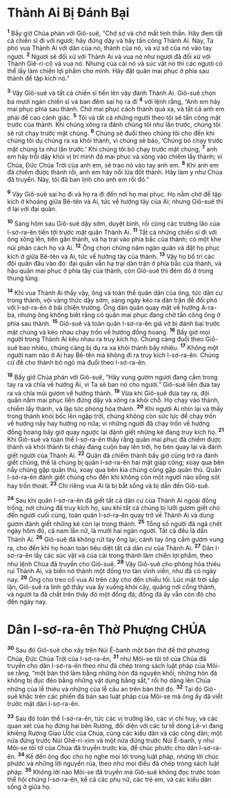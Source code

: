 # Thành Ai Bị Ðánh Bại

<sup><b>1</b></sup> Bấy giờ Chúa phán với Giô-suê, “Chớ sợ và chớ mất tinh thần. Hãy đem tất cả chiến sĩ đi với ngươi; hãy đứng dậy và hãy tấn công Thành Ai. Này, Ta phó vua Thành Ai với dân của nó, thành của nó, và xứ sở của nó vào tay ngươi. <sup><b>2</b></sup> Ngươi sẽ đối xử với Thành Ai và vua nó như ngươi đã đối xử với Thành Giê-ri-cô và vua nó. Nhưng của cải nó và súc vật nó thì các ngươi có thể lấy làm chiến lợi phẩm cho mình. Hãy đặt quân mai phục ở phía sau thành để tập kích nó.”

<sup><b>3</b></sup> Vậy Giô-suê và tất cả chiến sĩ tiến lên vây đánh Thành Ai. Giô-suê chọn ba mươi ngàn chiến sĩ và ban đêm sai họ ra đi <sup><b>4</b></sup> với lệnh rằng, “Anh em hãy mai phục phía sau thành. Chớ mai phục cách thành quá xa, và tất cả anh em phải đề cao cảnh giác. <sup><b>5</b></sup> Tôi và tất cả những người theo tôi sẽ tấn công mặt trước của thành. Khi chúng xông ra đánh chúng tôi như lần trước, chúng tôi sẽ rút chạy trước mặt chúng. <sup><b>6</b></sup> Chúng sẽ đuổi theo chúng tôi cho đến khi chúng tôi dụ chúng ra xa khỏi thành, vì chúng sẽ bảo, ‘Chúng bỏ chạy trước mặt chúng ta như lần trước.’ Khi chúng tôi bỏ chạy trước mặt chúng, <sup><b>7</b></sup> anh em hãy trỗi dậy khỏi vị trí mình đã mai phục và xông vào chiếm lấy thành; vì Chúa, Ðức Chúa Trời của anh em, sẽ trao nó vào tay anh em. <sup><b>8</b></sup> Khi anh em đã chiếm được thành rồi, anh em hãy nổi lửa đốt thành. Hãy làm y như Chúa đã truyền. Này, tôi đã ban lịnh cho anh em rồi đó.”

<sup><b>9</b></sup> Vậy Giô-suê sai họ đi và họ ra đi đến nơi họ mai phục. Họ nằm chờ để tập kích ở khoảng giữa Bê-tên và Ai, tức về hướng tây của Ai; nhưng Giô-suê thì ở lại với đại quân.

<sup><b>10</b></sup> Sáng hôm sau Giô-suê dậy sớm, duyệt binh, rồi cùng các trưởng lão của I-sơ-ra-ên tiến tới trước mặt quân Thành Ai. <sup><b>11</b></sup> Tất cả những chiến sĩ đi với ông xông lên, tiến gần thành, và hạ trại vào phía bắc của thành; có một khe núi phân cách họ và Ai. <sup><b>12</b></sup> Ông chọn chừng năm ngàn quân và đặt họ phục kích ở giữa Bê-tên và Ai, tức về hướng tây của thành. <sup><b>13</b></sup> Vậy họ bố trí các đội quân đâu vào đó: đại quân vẫn hạ trại dàn trận ở phía bắc của thành, và hậu quân mai phục ở phía tây của thành, còn Giô-suê thì đêm đó ở trong thung lũng.

<sup><b>14</b></sup> Khi vua Thành Ai thấy vậy, ông và toàn thể quân dân của ông, tức dân cư trong thành, vội vàng thức dậy sớm, sáng ngày kéo ra dàn trận để đối phó với I-sơ-ra-ên ở bãi chiến trường. Ông dàn quân quay mặt về hướng A-ra-ba, nhưng ông không biết rằng có quân mai phục đang chờ tấn công ông ở phía sau thành. <sup><b>15</b></sup> Giô-suê và toàn quân I-sơ-ra-ên giả vờ bị đánh bại trước mặt chúng và kéo nhau chạy trốn về hướng đồng hoang. <sup><b>16</b></sup> Bấy giờ mọi người trong Thành Ai kêu nhau ra truy kích họ. Chúng càng đuổi theo Giô-suê bao nhiêu, chúng càng bị dụ ra xa khỏi thành bấy nhiêu. <sup><b>17</b></sup> Không một người nam nào ở Ai hay Bê-tên mà không đi ra truy kích I-sơ-ra-ên. Chúng cứ để cho thành bỏ ngỏ mà đuổi theo I-sơ-ra-ên.

<sup><b>18</b></sup> Bấy giờ Chúa phán với Giô-suê, “Hãy vung gươm ngươi đang cầm trong tay ra và chĩa về hướng Ai, vì Ta sẽ ban nó cho ngươi.” Giô-suê liền đưa tay ra và chĩa mũi gươm về hướng thành. <sup><b>19</b></sup> Vừa khi Giô-suê đưa tay ra, đội quân nằm mai phục liền đứng dậy và xông ra khỏi chỗ. Họ chạy vào thành, chiếm lấy thành, và lập tức phóng hỏa thành. <sup><b>20</b></sup> Khi người Ai nhìn lại và thấy trong thành khói bốc lên ngập trời, chúng không còn sức lực để chạy trốn về hướng nầy hay hướng nọ nữa; vì những người đã chạy trốn về hướng đồng hoang bây giờ quay ngược lại đánh giết những kẻ đang truy kích họ. <sup><b>21</b></sup> Khi Giô-suê và toàn thể I-sơ-ra-ên thấy rằng quân mai phục đã chiếm được thành và khói thành bị cháy đang cuộn bay lên trời, họ bèn quay lại và đánh giết người của Thành Ai. <sup><b>22</b></sup> Quân đã chiếm thành bấy giờ cũng trở ra đánh giết chúng, thế là chúng bị quân I-sơ-ra-ên hai mặt giáp công; xoay qua bên nầy chúng gặp quân thù, xoay qua bên kia chúng cũng gặp quân thù. Quân I-sơ-ra-ên đánh giết chúng cho đến khi không còn một người nào sống sót hay trốn thoát. <sup><b>23</b></sup> Chỉ riêng vua Ai là bị bắt sống và bị dẫn đến Giô-suê.

<sup><b>24</b></sup> Sau khi quân I-sơ-ra-ên đã giết tất cả dân cư của Thành Ai ngoài đồng trống, nơi chúng đã truy kích họ, sau khi tất cả chúng bị lưỡi gươm giết cho đến người cuối cùng, toàn quân I-sơ-ra-ên quay trở về Thành Ai và dùng gươm đánh giết những kẻ còn lại trong thành. <sup><b>25</b></sup> Tổng số người đã ngã chết ngày hôm đó, cả nam lẫn nữ, là mười hai ngàn người. Tất cả đều là dân Thành Ai. <sup><b>26</b></sup> Giô-suê đã không rút tay ông lại; cánh tay ông cầm gươm vung ra, cho đến khi họ hoàn toàn tiêu diệt tất cả dân cư của Thành Ai. <sup><b>27</b></sup> Dân I-sơ-ra-ên lấy các súc vật và của cải trong thành làm chiến lợi phẩm, theo như lệnh Chúa đã truyền cho Giô-suê. <sup><b>28</b></sup> Vậy Giô-suê cho phóng hỏa thiêu rụi Thành Ai, và biến nó thành một đống tro tàn vĩnh viễn, như đã có ngày nay. <sup><b>29</b></sup> Ông cho treo cổ vua Ai trên cây cho đến chiều tối. Lúc mặt trời sắp lặn, Giô-suê ra lịnh gỡ thây vua ấy xuống khỏi cây, quăng nơi cổng thành, và người ta đã chất trên thây đó một đống đá; đống đá ấy vẫn còn đó cho đến ngày nay.

# Dân I-sơ-ra-ên Thờ Phượng CHÚA

<sup><b>30</b></sup> Sau đó Giô-suê cho xây trên Núi Ê-banh một bàn thờ để thờ phượng Chúa, Ðức Chúa Trời của I-sơ-ra-ên, <sup><b>31</b></sup> như Môi-se tôi tớ của Chúa đã truyền cho dân I-sơ-ra-ên theo như đã chép trong sách luật pháp của Môi-se rằng, “một bàn thờ làm bằng những hòn đá nguyên khối, những hòn đá không bị đục đẽo bằng những vật dụng bằng sắt,” rồi họ dâng lên Chúa những của lễ thiêu và những của lễ cầu an trên bàn thờ đó. <sup><b>32</b></sup> Tại đó Giô-suê khắc trên các phiến đá bản sao luật pháp của Môi-se mà ông ấy đã viết trước mặt dân I-sơ-ra-ên.

<sup><b>33</b></sup> Sau đó toàn thể I-sơ-ra-ên, tức các vị trưởng lão, các vị chỉ huy, và các quan xét của họ đứng hai bên Rương, đối diện với các tư tế dòng Lê-vi đang khiêng Rương Giao Ước của Chúa, cùng các kiều dân và các công dân; một nửa đứng trước Núi Ghê-ri-xim và một nửa đứng trước Núi Ê-banh, y như Môi-se tôi tớ của Chúa đã truyền trước kia, để chúc phước cho dân I-sơ-ra-ên. <sup><b>34</b></sup> Kế đến ông đọc cho họ nghe mọi lời trong luật pháp, những lời chúc phước và những lời nguyền rủa, theo như mọi điều đã chép trong sách luật pháp. <sup><b>35</b></sup> Không lời nào Môi-se đã truyền mà Giô-suê không đọc trước toàn thể hội chúng I-sơ-ra-ên, kể cả các phụ nữ, các trẻ em, và các kiều dân sống ở giữa họ.
